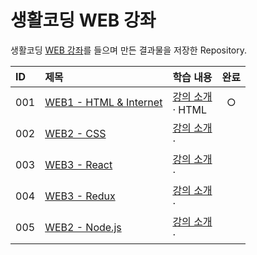 # 생활코딩 WEB 강좌

생활코딩 [WEB 강좌](https://opentutorials.org/course/3083)를 들으며 만든 결과물을 저장한 Repository.


|ID|제목|학습 내용|완료|
|:---|:---|:---|:---:|
|001|[WEB1 - HTML & Internet](https://github.com/hwahyeon/Web_Open/tree/main/WEB1%20-%20HTML%20%26%20Internet)|[강의 소개](https://opentutorials.org/course/3084)<br>· HTML|○|
|002|[WEB2 - CSS]()|[강의 소개]()<br>· ||
|003|[WEB3 - React]()|[강의 소개]()<br>· ||
|004|[WEB3 - Redux]()|[강의 소개]()<br>· ||
|005|[WEB2 - Node.js]()|[강의 소개]()<br>· ||
